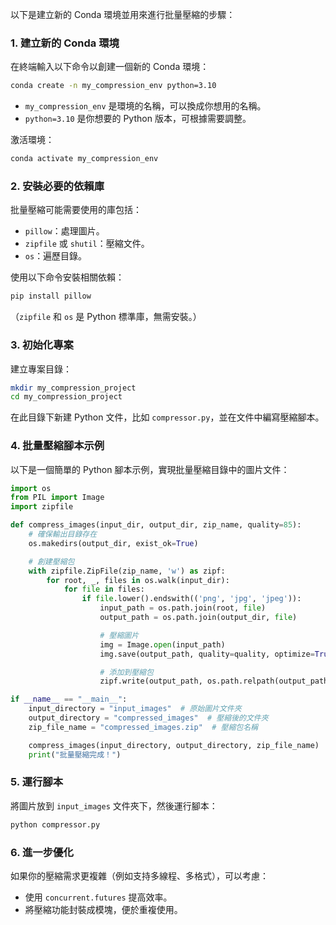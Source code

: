 以下是建立新的 Conda 環境並用來進行批量壓縮的步驟：

### 1. **建立新的 Conda 環境**
在終端輸入以下命令以創建一個新的 Conda 環境：
```bash
conda create -n my_compression_env python=3.10
```
- `my_compression_env` 是環境的名稱，可以換成你想用的名稱。
- `python=3.10` 是你想要的 Python 版本，可根據需要調整。

激活環境：
```bash
conda activate my_compression_env
```

### 2. **安裝必要的依賴庫**
批量壓縮可能需要使用的庫包括：
- `pillow`：處理圖片。
- `zipfile` 或 `shutil`：壓縮文件。
- `os`：遍歷目錄。

使用以下命令安裝相關依賴：
```bash
pip install pillow
```
（`zipfile` 和 `os` 是 Python 標準庫，無需安裝。）

### 3. **初始化專案**
建立專案目錄：
```bash
mkdir my_compression_project
cd my_compression_project
```

在此目錄下新建 Python 文件，比如 `compressor.py`，並在文件中編寫壓縮腳本。

### 4. **批量壓縮腳本示例**
以下是一個簡單的 Python 腳本示例，實現批量壓縮目錄中的圖片文件：

```python
import os
from PIL import Image
import zipfile

def compress_images(input_dir, output_dir, zip_name, quality=85):
    # 確保輸出目錄存在
    os.makedirs(output_dir, exist_ok=True)

    # 創建壓縮包
    with zipfile.ZipFile(zip_name, 'w') as zipf:
        for root, _, files in os.walk(input_dir):
            for file in files:
                if file.lower().endswith(('png', 'jpg', 'jpeg')):
                    input_path = os.path.join(root, file)
                    output_path = os.path.join(output_dir, file)

                    # 壓縮圖片
                    img = Image.open(input_path)
                    img.save(output_path, quality=quality, optimize=True)

                    # 添加到壓縮包
                    zipf.write(output_path, os.path.relpath(output_path, output_dir))

if __name__ == "__main__":
    input_directory = "input_images"  # 原始圖片文件夾
    output_directory = "compressed_images"  # 壓縮後的文件夾
    zip_file_name = "compressed_images.zip"  # 壓縮包名稱

    compress_images(input_directory, output_directory, zip_file_name)
    print("批量壓縮完成！")
```

### 5. **運行腳本**
將圖片放到 `input_images` 文件夾下，然後運行腳本：
```bash
python compressor.py
```

### 6. **進一步優化**
如果你的壓縮需求更複雜（例如支持多線程、多格式），可以考慮：
- 使用 `concurrent.futures` 提高效率。
- 將壓縮功能封裝成模塊，便於重複使用。

